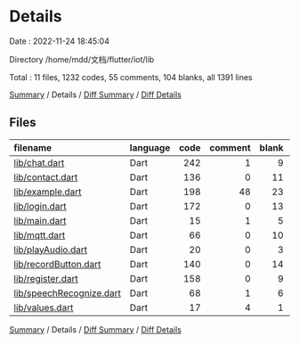 # Details

Date : 2022-11-24 18:45:04

Directory /home/mdd/文档/flutter/iot/lib

Total : 11 files,  1232 codes, 55 comments, 104 blanks, all 1391 lines

[Summary](results.md) / Details / [Diff Summary](diff.md) / [Diff Details](diff-details.md)

## Files
| filename | language | code | comment | blank | total |
| :--- | :--- | ---: | ---: | ---: | ---: |
| [lib/chat.dart](/lib/chat.dart) | Dart | 242 | 1 | 9 | 252 |
| [lib/contact.dart](/lib/contact.dart) | Dart | 136 | 0 | 11 | 147 |
| [lib/example.dart](/lib/example.dart) | Dart | 198 | 48 | 23 | 269 |
| [lib/login.dart](/lib/login.dart) | Dart | 172 | 0 | 13 | 185 |
| [lib/main.dart](/lib/main.dart) | Dart | 15 | 1 | 5 | 21 |
| [lib/mqtt.dart](/lib/mqtt.dart) | Dart | 66 | 0 | 10 | 76 |
| [lib/playAudio.dart](/lib/playAudio.dart) | Dart | 20 | 0 | 3 | 23 |
| [lib/recordButton.dart](/lib/recordButton.dart) | Dart | 140 | 0 | 14 | 154 |
| [lib/register.dart](/lib/register.dart) | Dart | 158 | 0 | 9 | 167 |
| [lib/speechRecognize.dart](/lib/speechRecognize.dart) | Dart | 68 | 1 | 6 | 75 |
| [lib/values.dart](/lib/values.dart) | Dart | 17 | 4 | 1 | 22 |

[Summary](results.md) / Details / [Diff Summary](diff.md) / [Diff Details](diff-details.md)